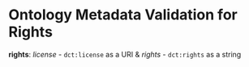 # Ontology Metadata Validation for  Rights

**rights**: *license* - ``dct:license`` as a URI & *rights* - ``dct:rights`` as a string
